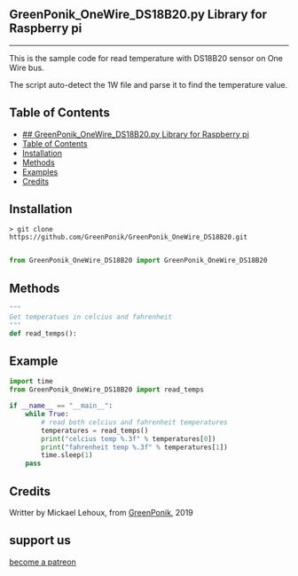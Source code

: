 ## GreenPonik_OneWire_DS18B20.py Library for Raspberry pi
---------------------------------------------------------
This is the sample code for read temperature with DS18B20 sensor on One Wire bus.

The script auto-detect the 1W file and parse it to find the temperature value.


## Table of Contents

- [## GreenPonik_OneWire_DS18B20.py Library for Raspberry pi](#GreenPonikOneWireDS18B20py-library-for-raspberry-pi)
- [Table of Contents](#table-of-contents)
- [Installation](#installation)
- [Methods](#methods)
- [Examples](#examples)
- [Credits](#credits)
<snippet>
<content>

## Installation
```shell
> git clone https://github.com/GreenPonik/GreenPonik_OneWire_DS18B20.git
```
```Python

from GreenPonik_OneWire_DS18B20 import GreenPonik_OneWire_DS18B20

```

## Methods

```python
"""
Get temperatues in celcius and fahrenheit
"""
def read_temps():

```

## Example


```Python
import time
from GreenPonik_OneWire_DS18B20 import read_temps

if __name__ == "__main__":
    while True:
        # read both celcius and fahrenheit temperatures
        temperatures = read_temps()
        print("celcius temp %.3f" % temperatures[0])
        print("fahrenheit temp %.3f" % temperatures[1])
        time.sleep(1)
    pass

```

## Credits
Writter by Mickael Lehoux, from [GreenPonik](https://www.greenponik.com), 2019

## support us
[become a patreon](https://www.patreon.com/bePatron?u=32614023)
